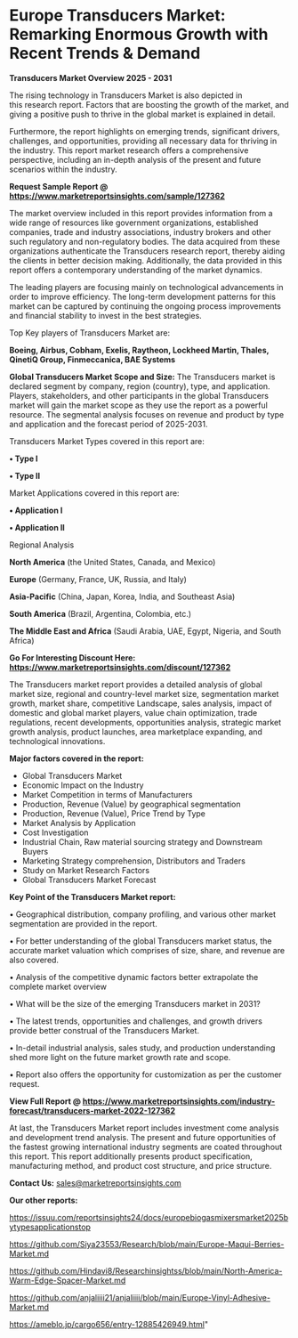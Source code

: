 # Europe Transducers Market: Remarking Enormous Growth with Recent Trends & Demand

<Strong> Transducers Market Overview 2025 - 2031</strong>

The rising technology in Transducers Market is also depicted in this research report. Factors that are boosting the growth of the market, and giving a positive push to thrive in the global market is explained in detail.

Furthermore, the report highlights on emerging trends, significant drivers, challenges, and opportunities, providing all necessary data for thriving in the industry. This report market research offers a comprehensive perspective, including an in-depth analysis of the present and future scenarios within the industry.

<strong>Request Sample Report @ <a href=https://www.marketreportsinsights.com/sample/127362>https://www.marketreportsinsights.com/sample/127362</a></strong>

The market overview included in this report provides information from a wide range of resources like government organizations, established companies, trade and industry associations, industry brokers and other such regulatory and non-regulatory bodies. The data acquired from these organizations authenticate the Transducers research report, thereby aiding the clients in better decision making. Additionally, the data provided in this report offers a contemporary understanding of the market dynamics.

The leading players are focusing mainly on technological advancements in order to improve efficiency. The long-term development patterns for this market can be captured by continuing the ongoing process improvements and financial stability to invest in the best strategies.

Top Key players of Transducers Market are:

<strong>Boeing, Airbus, Cobham, Exelis, Raytheon, Lockheed Martin, Thales, QinetiQ Group, Finmeccanica, BAE Systems</strong>

<strong><b>Global Transducers Market Scope and Size:</b></strong>
The Transducers market is declared segment by company, region (country), type, and application. Players, stakeholders, and other participants in the global Transducers market will gain the market scope as they use the report as a powerful resource. The segmental analysis focuses on revenue and product by type and application and the forecast period of 2025-2031.

Transducers Market Types covered in this report are:

<strong>• Type I

• Type II</strong>

Market Applications covered in this report are:

<strong>• Application I

• Application II</strong> 

Regional Analysis

<strong>North America</strong> (the United States, Canada, and Mexico)

<strong>Europe</strong> (Germany, France, UK, Russia, and Italy)

<strong>Asia-Pacific</strong> (China, Japan, Korea, India, and Southeast Asia)

<strong>South America</strong> (Brazil, Argentina, Colombia, etc.)

<strong>The Middle East and Africa</strong> (Saudi Arabia, UAE, Egypt, Nigeria, and South Africa)

<strong>Go For Interesting Discount Here: <a href=https://www.marketreportsinsights.com/discount/127362>https://www.marketreportsinsights.com/discount/127362</a></strong>

The Transducers market report provides a detailed analysis of global market size, regional and country-level market size, segmentation market growth, market share, competitive Landscape, sales analysis, impact of domestic and global market players, value chain optimization, trade regulations, recent developments, opportunities analysis, strategic market growth analysis, product launches, area marketplace expanding, and technological innovations.

<strong><b>Major factors covered in the report:</b></strong>
<ul>
  <li>Global Transducers Market </li>
  <li>Economic Impact on the Industry</li>
  <li>Market Competition in terms of Manufacturers</li>
  <li>Production, Revenue (Value) by geographical segmentation</li>
  <li>Production, Revenue (Value), Price Trend by Type</li>
  <li>Market Analysis by Application</li>
  <li>Cost Investigation</li>
  <li>Industrial Chain, Raw material sourcing strategy and Downstream Buyers</li>
  <li>Marketing Strategy comprehension, Distributors and Traders</li>
  <li>Study on Market Research Factors</li>
  <li>Global Transducers Market Forecast</li>
</ul>

<strong><b>Key Point of the Transducers Market report:</b></strong>

• Geographical distribution, company profiling, and various other market segmentation are provided in the report.

• For better understanding of the global Transducers market status, the accurate market valuation which comprises of size, share, and revenue are also covered.

• Analysis of the competitive dynamic factors better extrapolate the complete market overview

• What will be the size of the emerging Transducers market in 2031?

• The latest trends, opportunities and challenges, and growth drivers provide better construal of the Transducers Market.

• In-detail industrial analysis, sales study, and production understanding shed more light on the future market growth rate and scope.

• Report also offers the opportunity for customization as per the customer request.

<strong><b>View Full Report @ <a href=https://www.marketreportsinsights.com/industry-forecast/transducers-market-2022-127362>https://www.marketreportsinsights.com/industry-forecast/transducers-market-2022-127362</a></b></strong>


At last, the Transducers Market report includes investment come analysis and development trend analysis. The present and future opportunities of the fastest growing international industry segments are coated throughout this report. This report additionally presents product specification, manufacturing method, and product cost structure, and price structure.

<strong>Contact Us:</strong>
sales@marketreportsinsights.com

<strong>Our other reports:</strong>

<a href=https://issuu.com/reportsinsights24/docs/europebiogasmixersmarket2025bytypesapplicationstop>https://issuu.com/reportsinsights24/docs/europebiogasmixersmarket2025bytypesapplicationstop</a>

<a href=https://github.com/Siya23553/Research/blob/main/Europe-Maqui-Berries-Market.md>https://github.com/Siya23553/Research/blob/main/Europe-Maqui-Berries-Market.md</a>

<a href=https://github.com/Hindavi8/Researchinsightss/blob/main/North-America-Warm-Edge-Spacer-Market.md>https://github.com/Hindavi8/Researchinsightss/blob/main/North-America-Warm-Edge-Spacer-Market.md</a>

<a href=https://github.com/anjaliiii21/anjaliiii/blob/main/Europe-Vinyl-Adhesive-Market.md>https://github.com/anjaliiii21/anjaliiii/blob/main/Europe-Vinyl-Adhesive-Market.md</a>

<a href=https://ameblo.jp/cargo656/entry-12885426949.html>https://ameblo.jp/cargo656/entry-12885426949.html</a>"
